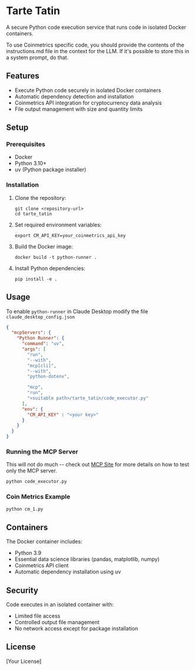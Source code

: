 # Tarte Tatin

A secure Python code execution service that runs code in isolated Docker containers.

To use Coinmetrics specific code, you should provide the contents of the instructions.md file in the context for the LLM.
If it's possible to store this in a system prompt, do that.

## Features

- Execute Python code securely in isolated Docker containers
- Automatic dependency detection and installation
- Coinmetrics API integration for cryptocurrency data analysis
- File output management with size and quantity limits

## Setup

### Prerequisites

- Docker
- Python 3.10+
- uv (Python package installer)

### Installation

1. Clone the repository:
   ```
   git clone <repository-url>
   cd tarte_tatin
   ```

2. Set required environment variables:
   ```
   export CM_API_KEY=your_coinmetrics_api_key
   ```

3. Build the Docker image:
   ```
   docker build -t python-runner .
   ```

4. Install Python dependencies:
   ```
   pip install -e .
   ```

## Usage

To enable `python-runner` in Claude Desktop modify the file `claude_desktop_config.json`

```json
{
  "mcpServers": {
    "Python Runner": {
      "command": "uv",
      "args": [
        "run",
        "--with",
        "mcp[cli]",
        "--with",
        "python-dotenv",

        "mcp",
        "run",
        "<suitable path>/tarte_tatin/code_executor.py"
      ],
      "env": {
        "CM_API_KEY" : "<your key>"
      }
    }
  }
}
```

### Running the MCP Server

This will not do much -- check out [MCP Site](https://github.com/modelcontextprotocol/python-sdk) for more details on how to test 
only the MCP server.

```python
python code_executor.py
```

### Coin Metrics Example

```python
python cm_1.py
```

## Containers

The Docker container includes:
- Python 3.9
- Essential data science libraries (pandas, matplotlib, numpy)
- Coinmetrics API client
- Automatic dependency installation using uv

## Security

Code executes in an isolated container with:
- Limited file access
- Controlled output file management
- No network access except for package installation

## License

[Your License]